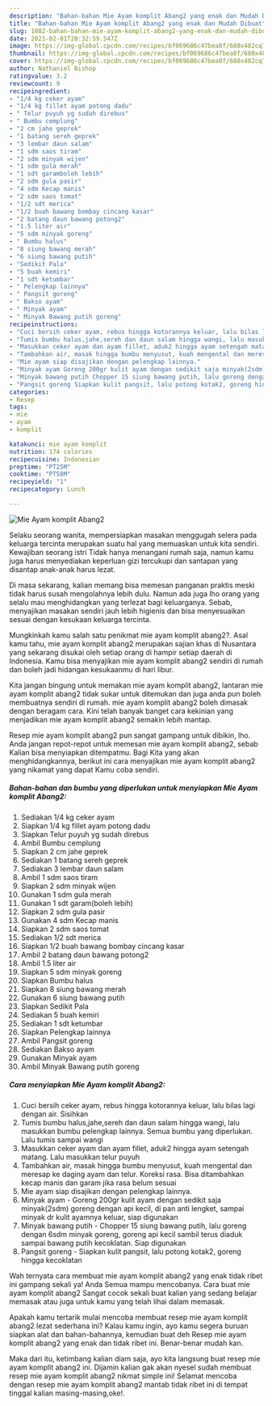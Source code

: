 ```yaml
---
description: "Bahan-bahan Mie Ayam komplit Abang2 yang enak dan Mudah Dibuat"
title: "Bahan-bahan Mie Ayam komplit Abang2 yang enak dan Mudah Dibuat"
slug: 1082-bahan-bahan-mie-ayam-komplit-abang2-yang-enak-dan-mudah-dibuat
date: 2021-02-01T20:32:59.547Z
image: https://img-global.cpcdn.com/recipes/bf069686c47bea8f/680x482cq70/mie-ayam-komplit-abang2-foto-resep-utama.jpg
thumbnail: https://img-global.cpcdn.com/recipes/bf069686c47bea8f/680x482cq70/mie-ayam-komplit-abang2-foto-resep-utama.jpg
cover: https://img-global.cpcdn.com/recipes/bf069686c47bea8f/680x482cq70/mie-ayam-komplit-abang2-foto-resep-utama.jpg
author: Nathaniel Bishop
ratingvalue: 3.2
reviewcount: 9
recipeingredient:
- "1/4 kg ceker ayam"
- "1/4 kg fillet ayam potong dadu"
- " Telur puyuh yg sudah direbus"
- " Bumbu cemplung"
- "2 cm jahe geprek"
- "1 batang sereh geprek"
- "3 lembar daun salam"
- "1 sdm saos tiram"
- "2 sdm minyak wijen"
- "1 sdm gula merah"
- "1 sdt garamboleh lebih"
- "2 sdm gula pasir"
- "4 sdm Kecap manis"
- "2 sdm saos tomat"
- "1/2 sdt merica"
- "1/2 buah bawang bombay cincang kasar"
- "2 batang daun bawang potong2"
- "1.5 liter air"
- "5 sdm minyak goreng"
- " Bumbu halus"
- "8 siung bawang merah"
- "6 siung bawang putih"
- "Sedikit Pala"
- "5 buah kemiri"
- "1 sdt ketumbar"
- " Pelengkap lainnya"
- " Pangsit goreng"
- " Bakso ayam"
- " Minyak ayam"
- " Minyak Bawang putih goreng"
recipeinstructions:
- "Cuci bersih ceker ayam, rebus hingga kotorannya keluar, lalu bilas lagi dengan air. Sisihkan"
- "Tumis bumbu halus,jahe,sereh dan daun salam hingga wangi, lalu masukkan bumbu pelengkap lainnya. Semua bumbu yang diperlukan. Lalu tumis sampai wangi"
- "Masukkan ceker ayam dan ayam fillet, aduk2 hingga ayam setengah matang. Lalu masukkan telur puyuh"
- "Tambahkan air, masak hingga bumbu menyusut, kuah mengental dan meresap ke daging ayam dan telur. Koreksi rasa. Bisa ditambahkan kecap manis dan garam jika rasa belum sesuai"
- "Mie ayam siap disajikan dengan pelengkap lainnya."
- "Minyak ayam Goreng 200gr kulit ayam dengan sedikit saja minyak(2sdm) goreng dengan api kecil, di pan anti lengket, sampai minyak dr kulit ayamnya keluar, siap digunakan"
- "Minyak bawang putih Chopper 15 siung bawang putih, lalu goreng dengan 6sdm minyak goreng, goreng api kecil sambil terus diaduk sampai bawang putih kecoklatan. Siap digunakan"
- "Pangsit goreng Siapkan kulit pangsit, lalu potong kotak2, goreng hingga kecoklatan"
categories:
- Resep
tags:
- mie
- ayam
- komplit

katakunci: mie ayam komplit 
nutrition: 174 calories
recipecuisine: Indonesian
preptime: "PT25M"
cooktime: "PT58M"
recipeyield: "1"
recipecategory: Lunch

---
```



![Mie Ayam komplit Abang2](https://img-global.cpcdn.com/recipes/bf069686c47bea8f/680x482cq70/mie-ayam-komplit-abang2-foto-resep-utama.jpg)

Selaku seorang wanita, mempersiapkan masakan menggugah selera pada keluarga tercinta merupakan suatu hal yang memuaskan untuk kita sendiri. Kewajiban seorang istri Tidak hanya menangani rumah saja, namun kamu juga harus menyediakan keperluan gizi tercukupi dan santapan yang disantap anak-anak harus lezat.

Di masa  sekarang, kalian memang bisa memesan panganan praktis meski tidak harus susah mengolahnya lebih dulu. Namun ada juga lho orang yang selalu mau menghidangkan yang terlezat bagi keluarganya. Sebab, menyajikan masakan sendiri jauh lebih higienis dan bisa menyesuaikan sesuai dengan kesukaan keluarga tercinta. 



Mungkinkah kamu salah satu penikmat mie ayam komplit abang2?. Asal kamu tahu, mie ayam komplit abang2 merupakan sajian khas di Nusantara yang sekarang disukai oleh setiap orang di hampir setiap daerah di Indonesia. Kamu bisa menyajikan mie ayam komplit abang2 sendiri di rumah dan boleh jadi hidangan kesukaanmu di hari libur.

Kita jangan bingung untuk memakan mie ayam komplit abang2, lantaran mie ayam komplit abang2 tidak sukar untuk ditemukan dan juga anda pun boleh membuatnya sendiri di rumah. mie ayam komplit abang2 boleh dimasak dengan beragam cara. Kini telah banyak banget cara kekinian yang menjadikan mie ayam komplit abang2 semakin lebih mantap.

Resep mie ayam komplit abang2 pun sangat gampang untuk dibikin, lho. Anda jangan repot-repot untuk memesan mie ayam komplit abang2, sebab Kalian bisa menyiapkan ditempatmu. Bagi Kita yang akan menghidangkannya, berikut ini cara menyajikan mie ayam komplit abang2 yang nikamat yang dapat Kamu coba sendiri.

<!--inarticleads1-->

##### Bahan-bahan dan bumbu yang diperlukan untuk menyiapkan Mie Ayam komplit Abang2:

1. Sediakan 1/4 kg ceker ayam
1. Siapkan 1/4 kg fillet ayam potong dadu
1. Siapkan  Telur puyuh yg sudah direbus
1. Ambil  Bumbu cemplung
1. Siapkan 2 cm jahe geprek
1. Sediakan 1 batang sereh geprek
1. Sediakan 3 lembar daun salam
1. Ambil 1 sdm saos tiram
1. Siapkan 2 sdm minyak wijen
1. Gunakan 1 sdm gula merah
1. Gunakan 1 sdt garam(boleh lebih)
1. Siapkan 2 sdm gula pasir
1. Gunakan 4 sdm Kecap manis
1. Siapkan 2 sdm saos tomat
1. Sediakan 1/2 sdt merica
1. Siapkan 1/2 buah bawang bombay cincang kasar
1. Ambil 2 batang daun bawang potong2
1. Ambil 1.5 liter air
1. Siapkan 5 sdm minyak goreng
1. Siapkan  Bumbu halus
1. Siapkan 8 siung bawang merah
1. Gunakan 6 siung bawang putih
1. Siapkan Sedikit Pala
1. Sediakan 5 buah kemiri
1. Sediakan 1 sdt ketumbar
1. Siapkan  Pelengkap lainnya
1. Ambil  Pangsit goreng
1. Sediakan  Bakso ayam
1. Gunakan  Minyak ayam
1. Ambil  Minyak Bawang putih goreng




<!--inarticleads2-->

##### Cara menyiapkan Mie Ayam komplit Abang2:

1. Cuci bersih ceker ayam, rebus hingga kotorannya keluar, lalu bilas lagi dengan air. Sisihkan
1. Tumis bumbu halus,jahe,sereh dan daun salam hingga wangi, lalu masukkan bumbu pelengkap lainnya. Semua bumbu yang diperlukan. Lalu tumis sampai wangi
1. Masukkan ceker ayam dan ayam fillet, aduk2 hingga ayam setengah matang. Lalu masukkan telur puyuh
1. Tambahkan air, masak hingga bumbu menyusut, kuah mengental dan meresap ke daging ayam dan telur. Koreksi rasa. Bisa ditambahkan kecap manis dan garam jika rasa belum sesuai
1. Mie ayam siap disajikan dengan pelengkap lainnya.
1. Minyak ayam - Goreng 200gr kulit ayam dengan sedikit saja minyak(2sdm) goreng dengan api kecil, di pan anti lengket, sampai minyak dr kulit ayamnya keluar, siap digunakan
1. Minyak bawang putih - Chopper 15 siung bawang putih, lalu goreng dengan 6sdm minyak goreng, goreng api kecil sambil terus diaduk sampai bawang putih kecoklatan. Siap digunakan
1. Pangsit goreng - Siapkan kulit pangsit, lalu potong kotak2, goreng hingga kecoklatan




Wah ternyata cara membuat mie ayam komplit abang2 yang enak tidak ribet ini gampang sekali ya! Anda Semua mampu mencobanya. Cara buat mie ayam komplit abang2 Sangat cocok sekali buat kalian yang sedang belajar memasak atau juga untuk kamu yang telah lihai dalam memasak.

Apakah kamu tertarik mulai mencoba membuat resep mie ayam komplit abang2 lezat sederhana ini? Kalau kamu ingin, ayo kamu segera buruan siapkan alat dan bahan-bahannya, kemudian buat deh Resep mie ayam komplit abang2 yang enak dan tidak ribet ini. Benar-benar mudah kan. 

Maka dari itu, ketimbang kalian diam saja, ayo kita langsung buat resep mie ayam komplit abang2 ini. Dijamin kalian gak akan nyesel sudah membuat resep mie ayam komplit abang2 nikmat simple ini! Selamat mencoba dengan resep mie ayam komplit abang2 mantab tidak ribet ini di tempat tinggal kalian masing-masing,oke!.

